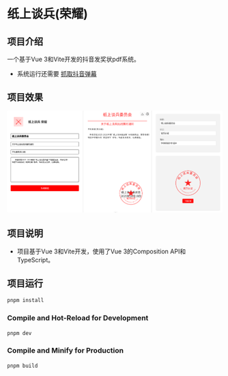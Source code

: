 # 纸上谈兵(荣耀)

## 项目介绍
一个基于Vue 3和Vite开发的抖音发奖状pdf系统。
* 系统运行还需要  [抓取抖音弹幕](https://gitee.com/apebyte/dy-barrage-grab)
## 项目效果

![项目截图](/images/paper.png)

## 项目说明
- 项目基于Vue 3和Vite开发，使用了Vue 3的Composition API和TypeScript。

## 项目运行
```sh
pnpm install
```

### Compile and Hot-Reload for Development

```sh
pnpm dev
```

### Compile and Minify for Production

```sh
pnpm build
```
